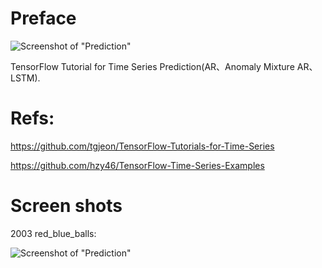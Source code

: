# Preface

![Screenshot of "Prediction"](http://www.obitko.com/tutorials/neural-network-prediction/images/prediction.gif)

TensorFlow Tutorial for Time Series Prediction(AR、Anomaly Mixture AR、LSTM).

# Refs:

https://github.com/tgjeon/TensorFlow-Tutorials-for-Time-Series

https://github.com/hzy46/TensorFlow-Time-Series-Examples

# Screen shots
2003 red_blue_balls:

![Screenshot of "Prediction"](https://raw.githubusercontent.com/yangboz/LotteryPrediction/master/Tensorflow/predict_result_redblueballs.png)
